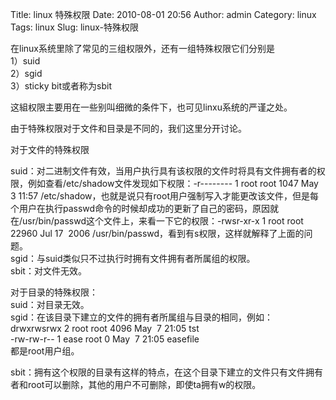 Title: linux 特殊权限
Date: 2010-08-01 20:56
Author: admin
Category: linux
Tags: linux
Slug: linux-特殊权限

在linux系统里除了常见的三组权限外，还有一组特殊权限它们分别是  
1）suid  
2）sgid  
3）sticky bit或者称为sbit

这組权限主要用在一些别叫细微的条件下，也可见linxu系统的严谨之处。

由于特殊权限对于文件和目录是不同的，我们这里分开讨论。

对于文件的特殊权限  

suid：对二进制文件有效，当用户执行具有该权限的文件时将具有文件拥有者的权限，例如查看/etc/shadow文件发现如下权限：-r--------
1 root root 1047 May  3 11:57
/etc/shadow，也就是说只有root用户强制写入才能更改该文件，但是每个用户在执行passwd命令的时候却成功的更新了自己的密码，原因就在/usr/bin/passwd这个文件上，来看一下它的权限：-rwsr-xr-x
1 root root 22960 Jul 17  2006
/usr/bin/passwd，看到有s权限，这样就解释了上面的问题。  
sgid：与suid类似只不过执行时拥有文件拥有者所属组的权限。  
sbit：对文件无效。

对于目录的特殊权限：  
suid：对目录无效。  
sgid：在该目录下建立的文件的拥有者所属组与目录的相同，例如：  
drwxrwsrwx 2 root root 4096 May  7 21:05 tst  
-rw-rw-r-- 1 ease root 0 May  7 21:05 easefile  
都是root用户组。  

sbit：拥有这个权限的目录有这样的特点，在这个目录下建立的文件只有文件拥有者和root可以删除，其他的用户不可删除，即使ta拥有w的权限。
